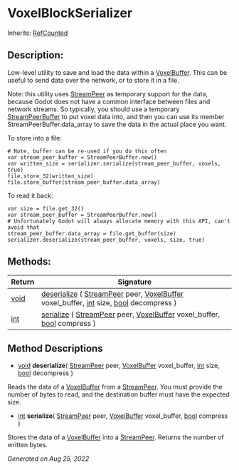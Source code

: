 # VoxelBlockSerializer

Inherits: [RefCounted](https://docs.godotengine.org/en/stable/classes/class_refcounted.html)




## Description: 

Low-level utility to save and load the data within a [VoxelBuffer](VoxelBuffer.md). This can be useful to send data over the network, or to store it in a file.

Note: this utility uses [StreamPeer](https://docs.godotengine.org/en/stable/classes/class_streampeer.html) as temporary support for the data, because Godot does not have a common interface between files and network streams. So typically, you should use a temporary [StreamPeerBuffer](https://docs.godotengine.org/en/stable/classes/class_streampeerbuffer.html) to put voxel data into, and then you can use its member StreamPeerBuffer.data_array to save the data in the actual place you want.

To store into a file:

```gdscript
# Note, buffer can be re-used if you do this often
var stream_peer_buffer = StreamPeerBuffer.new()
var written_size = serializer.serialize(stream_peer_buffer, voxels, true)
file.store_32(written_size)
file.store_buffer(stream_peer_buffer.data_array)

```

To read it back:

```gdscript
var size = file.get_32()
var stream_peer_buffer = StreamPeerBuffer.new()
# Unfortunately Godot will always allocate memory with this API, can't avoid that
stream_peer_buffer.data_array = file.get_buffer(size)
serializer.deserialize(stream_peer_buffer, voxels, size, true)

```

## Methods: 


Return                                                                | Signature                                                                                                                                                                                                                                                                                                                            
--------------------------------------------------------------------- | -------------------------------------------------------------------------------------------------------------------------------------------------------------------------------------------------------------------------------------------------------------------------------------------------------------------------------------
[void](#)                                                             | [deserialize](#i_deserialize) ( [StreamPeer](https://docs.godotengine.org/en/stable/classes/class_streampeer.html) peer, [VoxelBuffer](VoxelBuffer.md) voxel_buffer, [int](https://docs.godotengine.org/en/stable/classes/class_int.html) size, [bool](https://docs.godotengine.org/en/stable/classes/class_bool.html) decompress )  
[int](https://docs.godotengine.org/en/stable/classes/class_int.html)  | [serialize](#i_serialize) ( [StreamPeer](https://docs.godotengine.org/en/stable/classes/class_streampeer.html) peer, [VoxelBuffer](VoxelBuffer.md) voxel_buffer, [bool](https://docs.godotengine.org/en/stable/classes/class_bool.html) compress )                                                                                   
<p></p>

## Method Descriptions

- [void](#)<span id="i_deserialize"></span> **deserialize**( [StreamPeer](https://docs.godotengine.org/en/stable/classes/class_streampeer.html) peer, [VoxelBuffer](VoxelBuffer.md) voxel_buffer, [int](https://docs.godotengine.org/en/stable/classes/class_int.html) size, [bool](https://docs.godotengine.org/en/stable/classes/class_bool.html) decompress ) 

Reads the data of a [VoxelBuffer](VoxelBuffer.md) from a [StreamPeer](https://docs.godotengine.org/en/stable/classes/class_streampeer.html). You must provide the number of bytes to read, and the destination buffer must have the expected size.

- [int](https://docs.godotengine.org/en/stable/classes/class_int.html)<span id="i_serialize"></span> **serialize**( [StreamPeer](https://docs.godotengine.org/en/stable/classes/class_streampeer.html) peer, [VoxelBuffer](VoxelBuffer.md) voxel_buffer, [bool](https://docs.godotengine.org/en/stable/classes/class_bool.html) compress ) 

Stores the data of a [VoxelBuffer](VoxelBuffer.md) into a [StreamPeer](https://docs.godotengine.org/en/stable/classes/class_streampeer.html). Returns the number of written bytes.

_Generated on Aug 25, 2022_

